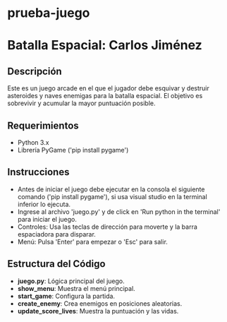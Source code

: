 # prueba-juego
# Batalla Espacial: Carlos Jiménez

## Descripción
Este es un juego arcade en el que el jugador debe esquivar y destruir asteroides y naves enemigas para la batalla espacial. El objetivo es sobrevivir y acumular la mayor puntuación posible.

## Requerimientos
- Python 3.x
- Librería PyGame ('pip install pygame')

## Instrucciones
- Antes de iniciar el juego debe ejecutar en la consola el siguiente comando ('pip install pygame'), si usa visual studio en la terminal inferior lo ejecuta.
- Ingrese al archivo 'juego.py' y de click en 'Run python in the terminal' para iniciar   el juego.
- Controles: Usa las teclas de dirección para moverte y la barra espaciadora para disparar.
- Menú: Pulsa 'Enter' para empezar o 'Esc' para salir.

## Estructura del Código
- **juego.py**: Lógica principal del juego.
- **show_menu**: Muestra el menú principal.
- **start_game**: Configura la partida.
- **create_enemy**: Crea enemigos en posiciones aleatorias.
- **update_score_lives**: Muestra la puntuación y las vidas.
